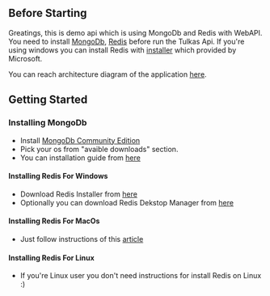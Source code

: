 ## Before Starting

Greatings, this is demo api which is using MongoDb and Redis with WebAPI. You need to install [MongoDb](https://www.mongodb.com/try/download/community), [Redis](https://redis.io/download) before run the Tulkas Api. If you're using windows you can install Redis with [installer](https://github.com/microsoftarchive/redis/releases/download/win-3.0.504/Redis-x64-3.0.504.msi) which provided by Microsoft.

You can reach architecture diagram of the application [here](https://github.com/daparadoks/tulkas/blob/main/Tulkas%20Architecture%20Diagram.pdf).

## Getting Started
### Installing MongoDb
- Install [MongoDb Community Edition](https://www.mongodb.com/try/download/community)
- Pick your os from "avaible downloads" section.
- You can installation guide from [here](https://docs.mongodb.com/guides/server/install/)

#### Installing Redis For Windows
- Download Redis Installer from [here](https://github.com/microsoftarchive/redis/releases/download/win-3.0.504/Redis-x64-3.0.504.msi)
- Optionally you can download Redis Dekstop Manager from [here](https://drive.google.com/file/d/1twxhMbBB2CLJDDcRWKtSQnqYPjhXjHXY/view?usp=sharing)

#### Installing Redis For MacOs
- Just follow instructions of this [article](https://medium.com/@petehouston/install-and-config-redis-on-mac-os-x-via-homebrew-eb8df9a4f298)

#### Installing Redis For Linux
- If you're Linux user you don't need instructions for install Redis on Linux :)
